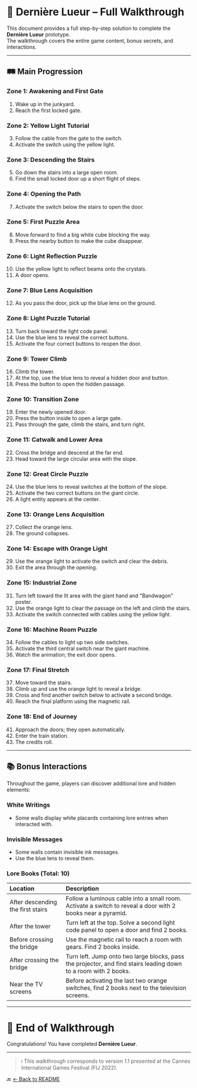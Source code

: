 # 📜 Dernière Lueur – Full Walkthrough

This document provides a full step-by-step solution to complete the **Dernière Lueur** prototype.  
The walkthrough covers the entire game content, bonus secrets, and interactions.

---

## 🛤️ Main Progression

### Zone 1: Awakening and First Gate
1. Wake up in the junkyard.
2. Reach the first locked gate.

### Zone 2: Yellow Light Tutorial
3. Follow the cable from the gate to the switch.
4. Activate the switch using the yellow light.

### Zone 3: Descending the Stairs
5. Go down the stairs into a large open room.
6. Find the small locked door up a short flight of steps.

### Zone 4: Opening the Path
7. Activate the switch below the stairs to open the door.

### Zone 5: First Puzzle Area
8. Move forward to find a big white cube blocking the way.
9. Press the nearby button to make the cube disappear.

### Zone 6: Light Reflection Puzzle
10. Use the yellow light to reflect beams onto the crystals.
11. A door opens.

### Zone 7: Blue Lens Acquisition
12. As you pass the door, pick up the blue lens on the ground.

### Zone 8: Light Puzzle Tutorial
13. Turn back toward the light code panel.
14. Use the blue lens to reveal the correct buttons.
15. Activate the four correct buttons to reopen the door.

### Zone 9: Tower Climb
16. Climb the tower.
17. At the top, use the blue lens to reveal a hidden door and button.
18. Press the button to open the hidden passage.

### Zone 10: Transition Zone
19. Enter the newly opened door.
20. Press the button inside to open a large gate.
21. Pass through the gate, climb the stairs, and turn right.

### Zone 11: Catwalk and Lower Area
22. Cross the bridge and descend at the far end.
23. Head toward the large circular area with the slope.

### Zone 12: Great Circle Puzzle
24. Use the blue lens to reveal switches at the bottom of the slope.
25. Activate the two correct buttons on the giant circle.
26. A light entity appears at the center.

### Zone 13: Orange Lens Acquisition
27. Collect the orange lens.
28. The ground collapses.

### Zone 14: Escape with Orange Light
29. Use the orange light to activate the switch and clear the debris.
30. Exit the area through the opening.

### Zone 15: Industrial Zone
31. Turn left toward the lit area with the giant hand and "Bandwagon" poster.
32. Use the orange light to clear the passage on the left and climb the stairs.
33. Activate the switch connected with cables using the yellow light.

### Zone 16: Machine Room Puzzle
34. Follow the cables to light up two side switches.
35. Activate the third central switch near the giant machine.
36. Watch the animation; the exit door opens.

### Zone 17: Final Stretch
37. Move toward the stairs.
38. Climb up and use the orange light to reveal a bridge.
39. Cross and find another switch below to activate a second bridge.
40. Reach the final platform using the magnetic rail.

### Zone 18: End of Journey
41. Approach the doors; they open automatically.
42. Enter the train station.
43. The credits roll.

---

## 📚 Bonus Interactions

Throughout the game, players can discover additional lore and hidden elements:

### White Writings
- Some walls display white placards containing lore entries when interacted with.

### Invisible Messages
- Some walls contain invisible ink messages.
- Use the blue lens to reveal them.

### Lore Books (Total: 10)

| Location | Description |
|:---------|:-------------|
| After descending the first stairs | Follow a luminous cable into a small room. Activate a switch to reveal a door with 2 books near a pyramid. |
| After the tower | Turn left at the top. Solve a second light code panel to open a door and find 2 books. |
| Before crossing the bridge | Use the magnetic rail to reach a room with gears. Find 2 books inside. |
| After crossing the bridge | Turn left. Jump onto two large blocks, pass the projector, and find stairs leading down to a room with 2 books. |
| Near the TV screens | Before activating the last two orange switches, find 2 books next to the television screens. |

---

# 🏁 End of Walkthrough

Congratulations! You have completed **Dernière Lueur**.

---

> ℹ️ This walkthrough corresponds to version 1.1 presented at the Cannes International Games Festival (FIJ 2022).

🔙 [← Back to README](./README.md)
